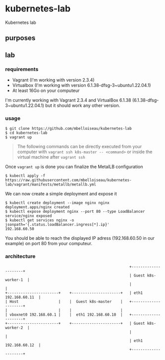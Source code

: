 # kubernetes-lab
Kubernetes lab

## purposes

## lab

### requirements

* Vagrant (I'm working with version 2.3.4)
* Virtualbox (I'm working with version 6.1.38-dfsg-3~ubuntu1.22.04.1)
* At least 16Go on your computeur

I'm currently working with Vagrant 2.3.4 and VirtualBox 6.1.38 (6.1.38-dfsg-3~ubuntu1.22.04.1) but it should work any other version.

### usage

```
$ git clone https://github.com/mbelloiseau/kubernetes-lab
$ cd kubernetes-lab
$ vagrant up
```

> The following commands can be directly executed from your computer with `vagrant ssh k8s-master -- <command>` or inside the virtual machine after `vagrant ssh`

Once `vagrant up` is done you can finalize the MetalLB configuration

```
$ kubectl apply -f https://raw.githubusercontent.com/mbelloiseau/kubernetes-lab/vagrant/manifests/metallb/metallb.yml
```

We can now create a simple deployment and expose it

```
$ kubectl create deployment --image nginx nginx
deployment.apps/nginx created
$ kubectl expose deployment nginx --port 80 --type LoadBalancer
service/nginx exposed
$ kubectl get services nginx -o jsonpath='{.status.loadBalancer.ingress[*].ip}'
192.168.60.50
```

You should be able to reach the displayed IP adress (192.168.60.50 in our example) on port 80 from your computeur.

### architecture

```                                                                                                                                                                                            
                                                        +---------------------+               
                                                        | Guest k8s-worker-1  |               
                                                        |                     |               
+-----------------------+    +----------------------+   | eth1 192.168.60.11  |               
| Host                  |    |  Guest k8s-master    |   +---------------------+               
|                       |    |                      |                                         
| vboxnet0 192.168.60.1 |    |  eth1 192.168.60.10  |   +---------------------+               
+-----------------------+    +----------------------+   | Guest k8s-worker-2  |               
                                                        |                     |               
                                                        | eth1 192.168.60.12  |               
                                                        +---------------------+          
```
